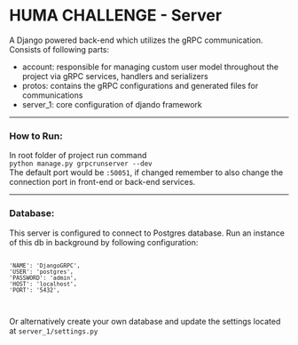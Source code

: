 <h1>HUMA CHALLENGE - Server</h1>
<p>A Django powered back-end which utilizes the gRPC communication.<br/>
Consists of following parts:</p>
<ul>
    <li>account: responsible for managing custom user model throughout the project via gRPC services, handlers and serializers</li>
    <li>protos: contains the gRPC configurations and generated files for communications</li>
    <li>server_1: core configuration of djando framework</li>
</ul>

<hr/>
<h3>How to Run:</h3>
<p>In root folder of project run command <br/>
<code>python manage.py grpcrunserver --dev</code><br/>
The default port would be <code>:50051</code>,
if changed remember to also change the connection port in front-end or back-end services.
</p>

<hr/>
<h3>Database:</h3>
<p>This server is configured to connect to Postgres database.
Run an instance of this db in background by following configuration:
<code>

    'NAME': 'DjangoGRPC',
    'USER': 'postgres',
    'PASSWORD': 'admin',
    'HOST': 'localhost',
    'PORT': '5432',
</code>
</p>
<p>Or alternatively create your own database and update the settings located at 
<code>server_1/settings.py</code> </p>

